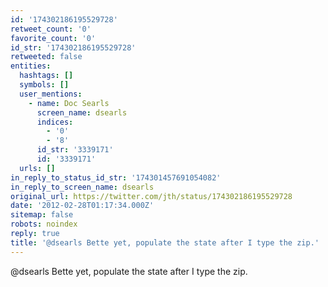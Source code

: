 ```yaml
---
id: '174302186195529728'
retweet_count: '0'
favorite_count: '0'
id_str: '174302186195529728'
retweeted: false
entities:
  hashtags: []
  symbols: []
  user_mentions:
    - name: Doc Searls
      screen_name: dsearls
      indices:
        - '0'
        - '8'
      id_str: '3339171'
      id: '3339171'
  urls: []
in_reply_to_status_id_str: '174301457691054082'
in_reply_to_screen_name: dsearls
original_url: https://twitter.com/jth/status/174302186195529728
date: '2012-02-28T01:17:34.000Z'
sitemap: false
robots: noindex
reply: true
title: '@dsearls Bette yet, populate the state after I type the zip.'
---
```


@dsearls Bette yet, populate the state after I type the zip.